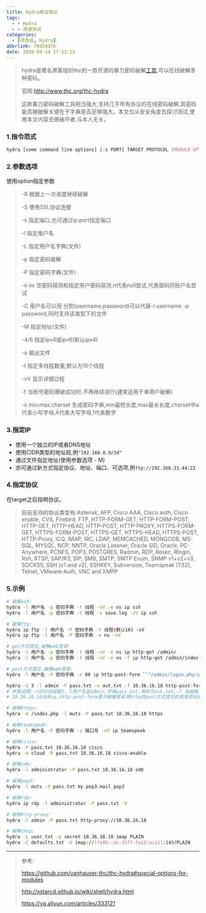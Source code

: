 ```yaml
---
title: Hydra用法简记
tags:
  - - Hydra
  - - 渗透测试
categories:
  - [项目组, Hydra]
abbrlink: 78d34d76
date: 2020-09-14 17:51:23
---
```


> hydra是著名黑客组织thc的一款开源的暴力密码破解[工具](https://github.com/vanhauser-thc/thc-hydra),可以在线破解多种密码。
>
> 官网:http://www.thc.org/thc-hydra
>
> 这款暴力密码破解工具相当强大,支持几乎所有协议的在线密码破解,其密码能否被破解关键在于字典是否足够强大。本文仅从安全角度去探讨测试,使用本文内容去做破坏者,与本人无关。

### 1.指令范式

```bash
hydra [some command line options] [-s PORT] TARGET PROTOCOL [MODULE-OPTIONS]
```

### 2.参数选项

使用option指定参数

> -R 根据上一次进度继续破解
>
> -S 使用SSL协议连接
>
> -s 指定端口,也可通过ip:port指定端口
>
> -l 指定用户名
>
> -L 指定用户名字典(文件)
>
> -p 指定密码破解
>
> -P 指定密码字典(文件)
>
> -e ns 空密码探测和指定用户密码探测,n代表null尝试,代表密码同账户名尝试
>
> -C 用户名可以用:分割(username:password)可以代替-l username -p password,同时支持该类型下的文件
>
> -M 指定地址(文件)
>
> -4/6 指定ipv4或ipv6(默认ipv4)
>
> -o 输出文件
>
> -t 指定多线程数量,默认为16个线程
>
> -vV 显示详细过程
>
> -f 当账号密码爆破成功时,不再继续进行(通常适用于单用户破解)
>
> -x min:max:charset 生成密码字典,min最短长度,max最长长度,charset中a代表小写字母,A代表大写字母,1代表数字

### 3.指定IP

- 使用一个独立的IP或者DNS地址
- 使用CIDR类型的地址段,例`"192.168.0.0/24"`
- 通过文件指定地址(使用参数选项 - M)
- 亦可通过新方式指定协议、地址、端口、可选项,例`ftp://192.168.33.44:22`

### 4.指定协议

在target之后指明协议。

> 目前支持的协议类型有:Asterisk, AFP, Cisco AAA, Cisco auth, Cisco enable, CVS, Firebird, FTP, HTTP-FORM-GET, HTTP-FORM-POST, HTTP-GET, HTTP-HEAD, HTTP-POST, HTTP-PROXY, HTTPS-FORM-GET, HTTPS-FORM-POST, HTTPS-GET, HTTPS-HEAD, HTTPS-POST, HTTP-Proxy, ICQ, IMAP, IRC, LDAP, MEMCACHED, MONGODB, MS-SQL, MYSQL, NCP, NNTP, Oracle Listener, Oracle SID, Oracle, PC-Anywhere, PCNFS, POP3, POSTGRES, Radmin, RDP, Rexec, Rlogin, Rsh, RTSP, SAP/R3, SIP, SMB, SMTP, SMTP Enum, SNMP v1+v2+v3, SOCKS5, SSH (v1 and v2), SSHKEY, Subversion, Teamspeak (TS2), Telnet, VMware-Auth, VNC and XMPP

### 5.示例

```bash
# 破解ssh:
hydra -l 用户名 -p 密码字典 -t 线程 -vV -e ns ip ssh
hydra -l 用户名 -p 密码字典 -t 线程 -o save.log -vV ip ssh
```

```bash
# 破解ftp:
hydra ip ftp -l 用户名 -P 密码字典 -t 线程(默认16) -vV
hydra ip ftp -l 用户名 -P 密码字典 -e ns -vV
```

```bash
# get方式提交,破解web登录:
hydra -l 用户名 -p 密码字典 -t 线程 -vV -e ns ip http-get /admin/
hydra -l 用户名 -p 密码字典 -t 线程 -vV -e ns -f ip http-get /admin/index.php
```

```bash
# post方式提交,破解web登录:
hydra -l 用户名 -P 密码字典 -s 80 ip http-post-form ``"/admin/login.php:username=^USER^&password=^PASS^&submit=login:sorry password"
```

```bash
hydra -t 3 -l admin -P pass.txt -o out.txt -f 10.36.16.18 http-post-form "login.php:id=^USER^&passwd=^PASS^:<title>wrong username or password</title>"
# 参数说明:-t同时线程数3,-l用户名是admin,字典pass.txt,保存为out.txt,-f 当破解了一个密码就停止,
# 10.36.16.18目标ip,http-post-form表示破解是采用http的post方式提交的表单密码破解,<title>中的内容是表示错误猜解的返回信息提示。
```

```bash
# 破解https:
hydra -m /index.php -l muts -P pass.txt 10.36.16.18 https
```

```bash
# 破解teamspeak:
hydra -l 用户名 -P 密码字典 -s 端口号 -vV ip teamspeak
```

```bash
# 破解cisco:
hydra -P pass.txt 10.36.16.18 cisco
hydra -m cloud -P pass.txt 10.36.16.18 cisco-enable
```

```bash
# 破解smb:
hydra -l administrator -P pass.txt 10.36.16.18 smb 
```

```bash
# 破解pop3:
hydra -l muts -P pass.txt my.pop3.mail pop3
```

```bash
# 破解rdp:
hydra ip rdp -l administrator -P pass.txt -V
```

```bash
# 破解http-proxy:
hydra -l admin -P pass.txt http-proxy://10.36.16.18
```

```bash
# 破解imap:
hydra -L user.txt -p secret 10.36.16.18 imap PLAIN
hydra -C defaults.txt -6 imap://[fe80::2c:31ff:fe12:ac11]:143/PLAIN
```

---

> 参考:
>
> https://github.com/vanhauser-thc/thc-hydra#special-options-for-modules
>
> http://xstarcd.github.io/wiki/shell/hydra.html
>
> https://yq.aliyun.com/articles/333121